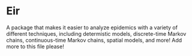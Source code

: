 # Eir
A package that makes it easier to analyze epidemics with a variety of different techniques, including determistic models, discrete-time Markov chains, continuous-time Markov chains, spatial models, and more! 
Add more to this file please!
